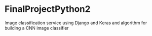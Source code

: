 # FinalProjectPython2
Image classification service using Django and Keras and algorithm for building a CNN image classifier
